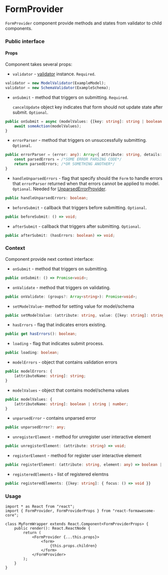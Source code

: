 # FormProvider

`FormProvider` component provide methods and states from validator to child components.

### Public interface

#### Props

Component takes several props:
 - `validator` - [validator](./Validators.md) instance. `Required`.
```ts
validator = new ModelValidator(ExampleModel);
validator = new SchemaValidator(ExampleSchema);
```
 - `onSubmit` - method that triggers on submitting. `Required`.
 
   `cancelUpdate` object key indicates that form should not update state after submit. `Optional`.
```ts
public onSubmit = async (modelValues: {[key: string]: string | boolean | number}): Promise<void | { cancelUpdate?: boolean }> => {
    await someAction(modelValues);
}
```
 - `errorParser` - method that triggers on unsuccessfully submitting. `Optional`.
```ts
public errorParser = (error: any): Array<{ attribute: string, details: string }> | any => {
    const parsedErrors = /*SOME ERROR PARSING CODE*/
    return parsedErrors; /*OR SOMETHING ANOTHER*/
}
```
 - `handleUnparsedErrors` - flag that specify should the `Form` to handle errors that `errorParser` returned when that errors cannot be applied to model. `Optional`. Needed for [UnparsedErrorProvider](./UnparsedErrorProvider.md).
```ts
public handleUnparsedErrors: boolean;
```
 - `beforeSubmit` - callback that triggers before submitting. `Optional`.
```ts
public beforeSubmit: () => void;
```
 - `afterSubmit` - callback that triggers after submitting. `Optional`.
```ts
public afterSubmit: (hasErrors: boolean) => void;
```

### Context

Component provide next context interface:
 - `onSubmit` - method that triggers on submitting.
```ts
public onSubmit: () => Promise<void>;
```
 - `onValidate` - method that triggers on validating.
```ts
public onValidate: (groups?: Array<string>): Promise<void>;
```
 - `setModelValue`- method for setting value for model/schema
```ts
public setModelValue: (attribute: string, value: {[key: string]: string | boolean | number}) => void;
```
 - `hasErrors` - flag that indicates errors existing.
```ts
public get hasErrors(): boolean;
```
 - `loading` - flag that indicates submit process.
```ts
public loading: boolean;
```
 - `modelErrors` - object that contains validation errors
```ts
public modelErrors: {
    [attributeName: string]: string;
}
```
 - `modelValues` - object that contains model/schema values
```ts
public modelValues: {
    [attributeName: string]: boolean | string | number;
}
```
 - `unparsedError` - contains unparsed error
```ts
public unparsedError?: any;
```
 - `unregisterElement` - method for unregister user interactive element
```ts
public unregisterElement: (attribute: string) => void;
```
 - `registerElement` - method for register user interactive element
```ts
public registerElement: (attribute: string, element: any) => boolean | never;
```
 - `registeredElements` - list of registered elemtns
```ts
public registeredElements: {[key: string]: { focus: () => void }}
```

### Usage

```tsx
import * as React from "react";
import { FormProvider, FormProviderProps } from "react-formawesome-core";

class MyFormWrapper extends React.Component<FormProviderProps> {
    public render(): React.ReactNode {
        return (
            <FormProvider {...this.props}>
                <form>
                    {this.props.children}
                </form>
            </FormProvider>
        );
    }
}
```
